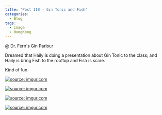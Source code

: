 ```yaml
---
title: "Post 118 - Gin Tonic and Fish"
categories:
  - Blog
tags:
  - Image
  - HongKong
---
```


@ Dr. Fern's Gin Parlour

Dreamed that Haily is doing a presentation about Gin Tonic to the class; and Haily is bring Fish to the rooftop and Fish is scare.

Kind of fun.

<a href="https://imgur.com/VS69Acl"><img src="https://i.imgur.com/VS69Acl.jpg" title="source: imgur.com" /></a>

<a href="https://imgur.com/qBrVuSx"><img src="https://i.imgur.com/qBrVuSx.jpg" title="source: imgur.com" /></a>

<a href="https://imgur.com/rfU7jV9"><img src="https://i.imgur.com/rfU7jV9.jpg" title="source: imgur.com" /></a>

<a href="https://imgur.com/PAGpuJl"><img src="https://i.imgur.com/PAGpuJl.jpg" title="source: imgur.com" /></a>

<script src="https://utteranc.es/client.js"
        repo="serendipityinlife/serendipityinlife.github.io"
        issue-term="pathname"
        theme="github-light"
        crossorigin="anonymous"
        async>
</script>
